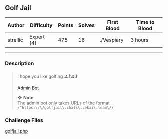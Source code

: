 ## Golf Jail

| Author   | Difficulty | Points | Solves | First Blood | Time to Blood |
| -------- | ---------- | ------ | ------ | ----------- | ------------- |
| strellic | Expert (4) | 475    | 16     | ./Vespiary  | 3 hours       |

---

### Description

> I hope you like golfing ⛳🏌️⛳🏌️
>
> [Admin Bot](https://xss-bot.chals.sekai.team/golfjail)
>
> ❖ **Note**  
> The admin bot only takes URLs of the format `/^https:\/\/golfjail\.chals\.sekai\.team\//`

### Challenge Files

[golfjail.php](dist/golfjail.php)
